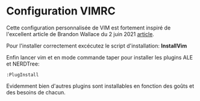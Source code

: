 # Configuration VIMRC
Cette configuration personnalisée de VIM est fortement inspiré de l'excellent article
de Brandon Wallace du 2 juin 2021 [article](https://freecodecamp.org/news/vimrc-configuration-guide-customize-your-vim-editor/).

Pour l'installer correctement excécutez le script d'installation: **InstallVim**

Enfin lancer vim et en mode commande taper pour installer les plugins ALE et NERDTree:
```VIM
:PlugInstall
```
Evidemment bien d'autres plugins sont installables en fonction des goûts et des besoins
de chacun.
